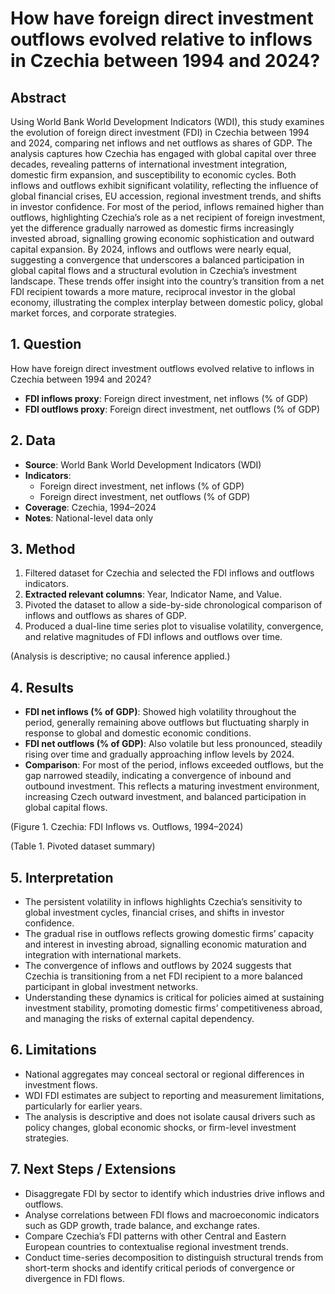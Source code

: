 # How have foreign direct investment outflows evolved relative to inflows in Czechia between 1994 and 2024?

## Abstract

Using World Bank World Development Indicators (WDI), this study examines the evolution of foreign direct investment (FDI) in Czechia between 1994 and 2024, comparing net inflows and net outflows as shares of GDP. The analysis captures how Czechia has engaged with global capital over three decades, revealing patterns of international investment integration, domestic firm expansion, and susceptibility to economic cycles. Both inflows and outflows exhibit significant volatility, reflecting the influence of global financial crises, EU accession, regional investment trends, and shifts in investor confidence. For most of the period, inflows remained higher than outflows, highlighting Czechia’s role as a net recipient of foreign investment, yet the difference gradually narrowed as domestic firms increasingly invested abroad, signalling growing economic sophistication and outward capital expansion. By 2024, inflows and outflows were nearly equal, suggesting a convergence that underscores a balanced participation in global capital flows and a structural evolution in Czechia’s investment landscape. These trends offer insight into the country’s transition from a net FDI recipient towards a more mature, reciprocal investor in the global economy, illustrating the complex interplay between domestic policy, global market forces, and corporate strategies.

## 1. Question

How have foreign direct investment outflows evolved relative to inflows in Czechia between 1994 and 2024?

- **FDI inflows proxy**: Foreign direct investment, net inflows (% of GDP)
- **FDI outflows proxy**: Foreign direct investment, net outflows (% of GDP)

## 2. Data

- **Source**: World Bank World Development Indicators (WDI)
- **Indicators**:
  - Foreign direct investment, net inflows (% of GDP)
  - Foreign direct investment, net outflows (% of GDP)
- **Coverage**: Czechia, 1994–2024
- **Notes**: National-level data only

## 3. Method

1. Filtered dataset for Czechia and selected the FDI inflows and outflows indicators.
2. **Extracted relevant columns**: Year, Indicator Name, and Value.
3. Pivoted the dataset to allow a side-by-side chronological comparison of inflows and outflows as shares of GDP.
4. Produced a dual-line time series plot to visualise volatility, convergence, and relative magnitudes of FDI inflows and outflows over time.

(Analysis is descriptive; no causal inference applied.)

## 4. Results

- **FDI net inflows (% of GDP)**: Showed high volatility throughout the period, generally remaining above outflows but fluctuating sharply in response to global and domestic economic conditions.
- **FDI net outflows (% of GDP)**: Also volatile but less pronounced, steadily rising over time and gradually approaching inflow levels by 2024.
- **Comparison**: For most of the period, inflows exceeded outflows, but the gap narrowed steadily, indicating a convergence of inbound and outbound investment. This reflects a maturing investment environment, increasing Czech outward investment, and balanced participation in global capital flows.

(Figure 1. Czechia: FDI Inflows vs. Outflows, 1994–2024)

(Table 1. Pivoted dataset summary)

## 5. Interpretation

- The persistent volatility in inflows highlights Czechia’s sensitivity to global investment cycles, financial crises, and shifts in investor confidence.
- The gradual rise in outflows reflects growing domestic firms’ capacity and interest in investing abroad, signalling economic maturation and integration with international markets.
- The convergence of inflows and outflows by 2024 suggests that Czechia is transitioning from a net FDI recipient to a more balanced participant in global investment networks.
- Understanding these dynamics is critical for policies aimed at sustaining investment stability, promoting domestic firms’ competitiveness abroad, and managing the risks of external capital dependency.

## 6. Limitations

- National aggregates may conceal sectoral or regional differences in investment flows.
- WDI FDI estimates are subject to reporting and measurement limitations, particularly for earlier years.
- The analysis is descriptive and does not isolate causal drivers such as policy changes, global economic shocks, or firm-level investment strategies.

## 7. Next Steps / Extensions

- Disaggregate FDI by sector to identify which industries drive inflows and outflows.
- Analyse correlations between FDI flows and macroeconomic indicators such as GDP growth, trade balance, and exchange rates.
- Compare Czechia’s FDI patterns with other Central and Eastern European countries to contextualise regional investment trends.
- Conduct time-series decomposition to distinguish structural trends from short-term shocks and identify critical periods of convergence or divergence in FDI flows.
